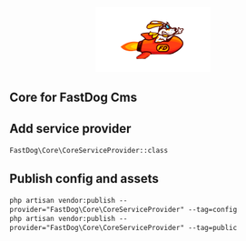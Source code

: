 <p align="center">
  <img  src="/assets/img/fast-dog.png">
</p>

## Core for FastDog Cms

## Add service provider

```
FastDog\Core\CoreServiceProvider::class
```

## Publish config and assets

``` 
php artisan vendor:publish --provider="FastDog\Core\CoreServiceProvider" --tag=config
php artisan vendor:publish --provider="FastDog\Core\CoreServiceProvider" --tag=public
```